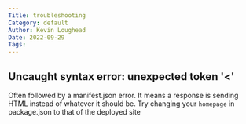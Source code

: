 ```yaml
---
Title: troubleshooting
Category: default
Author: Kevin Loughead
Date: 2022-09-29
Tags:
---
```


## Uncaught syntax error: unexpected token '<'

Often followed by a manifest.json error. It means a response is sending HTML instead of whatever it should be. Try changing your `homepage` in package.json to that of the deployed site
